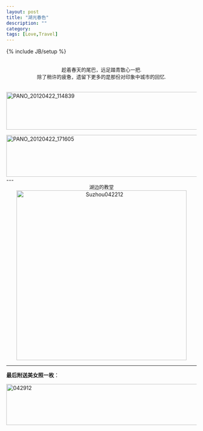 ```yaml
---
layout: post
title: "湖光春色"
description: ""
category: 
tags: [Love,Travel]
---
```

{% include JB/setup %}

<center>
<font size="2" face="微软雅黑">
<br>趁着春天的尾巴，远足踏青散心一把.</br>	
除了稍许的疲惫，遗留下更多的是那份对印象中城市的回忆.
</font>
</center>
</br>

<a href="http://www.flickr.com/photos/60768666@N03/7120326873/" title="Pic_2"><img src="http://farm8.staticflickr.com/7275/7120326873_04a4fd9103_c.jpg" width="640" height="100" alt="PANO_20120422_114839"></a>	

<img src="http://farm9.staticflickr.com/8007/6972679568_3e38c4648d_z.jpg" width="640" height="111" alt="PANO_20120422_171605">	
---
<center>
<font size="2" face="微软雅黑">
湖边的教堂
</font>
</center>
<center>
	<img src="http://farm8.staticflickr.com/7218/7118720461_1da32bc44f.jpg" width="450" height="450" alt="Suzhou042212">
</center>

---
**最后附送美女照一枚**：

<a href="http://www.flickr.com/photos/60768666@N03/7126959389/" title="Pic_5"><img src="http://farm8.staticflickr.com/7177/7126959389_f7cb3d39db_z.jpg" width="640" height="109" alt="042912"></a>

